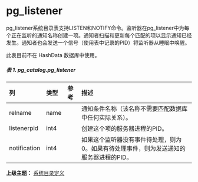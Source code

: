 # pg\_listener

pg\_listener系统目录表支持LISTEN和NOTIFY命令。监听器在pg\_listener中为每个正在监听的通知名称创建一项。通知者扫描和更新每个匹配的项以显示通知已经发生。通知者也会发送一个信号（使用表中记录的PID）将监听器从睡眠中唤醒。

此表目前不在 HashData 数据库中使用。

##### 表 1. pg\_catalog.pg\_listener

| 列 | 类型 | 参考 | 描述 |
| :--- | :--- | :--- | :--- |
| relname | name |  | 通知条件名称（该名称不需要匹配数据库中任何实际关系）。 |
| listenerpid | int4 |  | 创建这个项的服务器进程的PID。 |
| notification | int4 |  | 如果这个监听器没有事件待处理，则为0。如果有待处理事件，则为发送通知的服务器进程的PID。 |

**上级主题：** [系统目录定义](./README.md)
